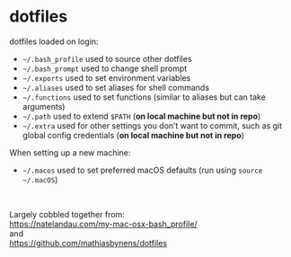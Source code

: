 # dotfiles

dotfiles loaded on login:

 * `~/.bash_profile` used to source other dotfiles
 * `~/.bash_prompt` used to change shell prompt
 * `~/.exports` used to set environment variables
 * `~/.aliases` used to set aliases for shell commands
 * `~/.functions` used to set functions (similar to aliases but can take arguments)
 * `~/.path` used to extend `$PATH` (**on local machine but not in repo**)
 * `~/.extra` used for other settings you don’t want to commit, such as git global config credentials (**on local machine but not in repo**)

When setting up a new machine:

 * `~/.macos` used to set preferred macOS defaults (run using `source ~/.macOS`)

&nbsp;

Largely cobbled together from:  
https://natelandau.com/my-mac-osx-bash_profile/  
and  
https://github.com/mathiasbynens/dotfiles
